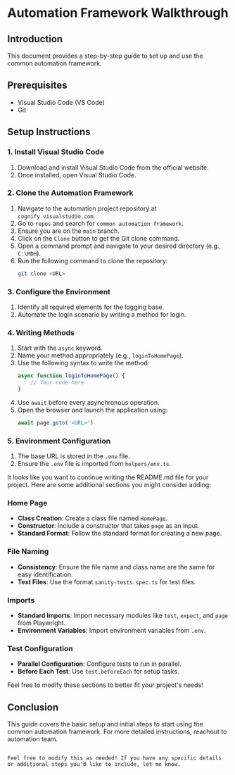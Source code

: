# Automation Framework Walkthrough

## Introduction

This document provides a step-by-step guide to set up and use the common automation framework.

## Prerequisites

-   Visual Studio Code (VS Code)
-   Git

## Setup Instructions

### 1. Install Visual Studio Code

1. Download and install Visual Studio Code from the official website.
2. Once installed, open Visual Studio Code.

### 2. Clone the Automation Framework

1. Navigate to the automation project repository at `cognify.visualstudio.com`.
2. Go to `repos` and search for `common automation framework`.
3. Ensure you are on the `main` branch.
4. Click on the `Clone` button to get the Git clone command.
5. Open a command prompt and navigate to your desired directory (e.g., `C:\MDH`).
6. Run the following command to clone the repository:
    ```sh
    git clone <URL>
    ```

### 3. Configure the Environment

1. Identify all required elements for the logging base.
2. Automate the login scenario by writing a method for login.

### 4. Writing Methods

1. Start with the `async` keyword.
2. Name your method appropriately (e.g., `loginToHomePage`).
3. Use the following syntax to write the method:
    ```javascript
    async function loginToHomePage() {
        // Your code here
    }
    ```
4. Use `await` before every asynchronous operation.
5. Open the browser and launch the application using:
    ```javascript
    await page.goto('<URL>')
    ```

### 5. Environment Configuration

1. The base URL is stored in the `.env` file.
2. Ensure the `.env` file is imported from `helpers/env.ts`.

It looks like you want to continue writing the README.md file for your project. Here are some additional sections you might consider adding:

### Home Page

-   **Class Creation**: Create a class file named `HomePage`.
-   **Constructor**: Include a constructor that takes `page` as an input.
-   **Standard Format**: Follow the standard format for creating a new page.

### File Naming

-   **Consistency**: Ensure the file name and class name are the same for easy identification.
-   **Test Files**: Use the format `sanity-tests.spec.ts` for test files.

### Imports

-   **Standard Imports**: Import necessary modules like `test`, `expect`, and `page` from Playwright.
-   **Environment Variables**: Import environment variables from `.env`.

### Test Configuration

-   **Parallel Configuration**: Configure tests to run in parallel.
-   **Before Each Test**: Use `test.beforeEach` for setup tasks.

Feel free to modify these sections to better fit your project's needs!

## Conclusion

This guide covers the basic setup and initial steps to start using the common automation framework. For more detailed instructions, reachout to automation team.

```

Feel free to modify this as needed! If you have any specific details or additional steps you'd like to include, let me know.
```
